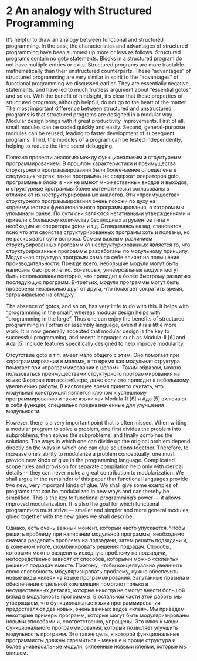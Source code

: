 # 2 An analogy with Structured Programming

It’s helpful to draw an analogy between functional and structured programming.
In the past, the characteristics and advantages of structured programming have
been summed up more or less as follows. Structured programs contain no goto
statements. Blocks in a structured program do not have multiple entries or exits.
Structured programs are more tractable mathematically than their unstructured
counterparts. These “advantages” of structured programming are very similar in
spirit to the “advantages” of functional programming we discussed earlier. They
are essentially negative statements, and have led to much fruitless argument
about “essential gotos” and so on.
With the benefit of hindsight, it’s clear that these properties of structured
programs, although helpful, do not go to the heart of the matter. The most important difference between structured and unstructured programs is that structured programs are designed in a modular way. Modular design brings with
it great productivity improvements. First of all, small modules can be coded
quickly and easily. Second, general-purpose modules can be reused, leading to
faster development of subsequent programs. Third, the modules of a program
can be tested independently, helping to reduce the time spent debugging.

Полезно провести аналогию между функциональным и структурным программированием. В прошлом характеристики и преимущества структурного программирования были более-менее определены в следующих чертах: такие программы не содержат операторов goto, программные блоки в них не имеют множественных входов и выходов, и структурные программы более математически согласованы в отличие от их неструктурированных аналогов. Эти «преимущества» структурного программирования очень похожи по духу на «преимущества» функционального программирования, о котором мы упоминали ранее.  По сути они являются негативными утверждениями и привели к большому количеству бесплодных агрументов типа « необходимые операторы goto» и т.д. Оглядываясь назад, становится ясно что эти свойства структурированных программ хоть и полезны, но не раскрывают сути вопроса. Самым важным различием структурированных программ от неструктурированных является то, что структурированные программы разработаны по модульному принципу. Модульная структура программ сама по себе влияет на повышение производительности. Прежде всего, небольшие модули могут быть написаны быстро и легко.  Во-вторых, универсальные модули могут быть использованы повторно, что приводит к более быстрому развитию последующих программ. В-третьих, модули программы могут быть проверены независимо друг от друга, что помогает сократить время, затрачиваемое на отладку.

The absence of gotos, and so on, has very little to do with this. It helps with
“programming in the small”, whereas modular design helps with “programming
in the large”. Thus one can enjoy the benefits of structured programming in
Fortran or assembly language, even if it is a little more work.
It is now generally accepted that modular design is the key to successful
programming, and recent languages such as Modula-II [6] and Ada [5] include
features specifically designed to help improve modularity. 

Отсутствие goto и т.п. имеет мало общего с этим. Оно помогает при «программировании в малом», в то время как модульная структура помогает при «программировании в целом». Таким образом, можно пользоваться преимуществами структурного программирования на языке Фортран или ассемблере, даже если это приводит к небольшому увеличению работы. В настоящее время принято считать, что модульная конструкция является ключом к успешному программированию и такие языки как Modula-II [6] и Ада [5] включают в себя функции, специально предназначенные для улучшения модульности.

However, there is a very important point that is often missed. When writing a modular program to
solve a problem, one first divides the problem into subproblems, then solves the
subproblems, and finally combines the solutions. The ways in which one can
divide up the original problem depend directly on the ways in which one can glue
solutions together. Therefore, to increase one’s ability to modularize a problem
conceptually, one must provide new kinds of glue in the programming language.
Complicated scope rules and provision for separate compilation help only with
clerical details — they can never make a great contribution to modularization.
We shall argue in the remainder of this paper that functional languages provide two new, very important kinds of glue. We shall give some examples of programs that can be modularized in new ways and can thereby be simplified.
This is the key to functional programming’s power — it allows improved modularization. It is also the goal for which functional programmers must strive — smaller and simpler and more general modules, glued together with the new
glues we shall describe.

Однако, есть очень важный момент, который часто упускается. Чтобы решить проблему при написании модульной программы, необходимо сначала разделить проблему на подзадачи, затем решить подзадачи и, в конечном итоге, скомбинировать решения подзадач. Способы, которыми можно разделить исходную проблему на подзадачи,  непосредственно зависят от способов, которыми можно «склеить» решения подзадач вместе. Поэтому, чтобы концептуально увеличить свою способность модуляризировать проблему, нужно обеспечить новые виды «клея» на языке программирования. Запутанные правила и обеспечение отдельной компиляции помогают только  в несущественных деталях, которые никогда не смогут внести большой вклад в модульность программы. В остальной части этой работы мы утверждаем, что функциональные языки программирования предоставляют два новых, очень важных видов «клея». Мы приведем некоторые примеры программ, которые могут быть модуляризированы новыми способами и, соответственно, упрощены. Это ключ к мощи функционального программирования, который позволяет улучшить модульность программ. Это также цель, к которой функциональные программисты должны стремиться - меньше и проще структура и более универсальные модули, склеенные новыми клеями, которые мы опишем.

